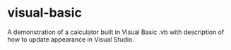 # visual-basic
A demonstration of a calculator built in Visual Basic .vb with description of how to update appearance in Visual Studio. 

